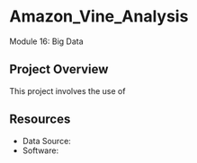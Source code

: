 # Amazon_Vine_Analysis
Module 16: Big Data

## Project Overview
This project involves the use of 

## Resources
- Data Source:
- Software:
